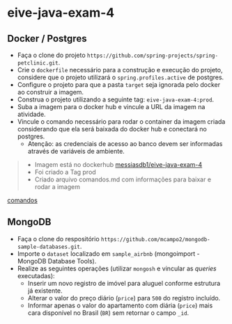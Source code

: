 # eive-java-exam-4

## Docker / Postgres

  - Faça o clone do projeto `https://github.com/spring-projects/spring-petclinic.git`.
  - Crie o `dockerfile` necessário para a construção e execução do projeto, considere que o projeto utilizará o `spring.profiles.active` de postgres.
  - Configure o projeto para que a pasta `target` seja ignorada pelo docker ao construir a imagem.
  - Construa o projeto utilizando a seguinte tag: `eive-java-exam-4:prod`.
  - Suba a imagem para o docker hub e vincule a URL da imagem na atividade.
  - Vincule o comando necessário para rodar o container da imagem criada considerando que ela será baixada do docker hub e conectará no postgres.
    - Atenção: as credenciais de acesso ao banco devem ser informadas através de variáveis de ambiente.

  > - Imagem está no dockerhub [messiasdb1/eive-java-exam-4](https://hub.docker.com/r/messiasdb1/eive-java-exam-4)
  > - Foi criado a Tag prod
  > - Criado arquivo comandos.md com informações para baixar e rodar a imagem
  
  [comandos](./docker/comandos.md)

## MongoDB

  - Faça o clone do respositório `https://github.com/mcampo2/mongodb-sample-databases.git`.
  - Importe o `dataset` localizado em `sample_airbnb` (mongoimport - MongoDB Database Tools).
  - Realize as seguintes operações (utilizar `mongosh` e vincular as _queries_ executadas):
    - Inserir um novo registro de imóvel para aluguel conforme estrutura já existente.
    - Alterar o valor do preço diário (`price`) para `500` do registro incluído.
    - Informar apenas o valor do apartamento com diária (`price`)  mais cara disponível no Brasil (`BR`) sem retornar o campo `_id`.
